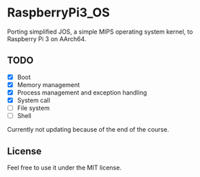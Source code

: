 # RaspberryPi3_OS
Porting simplified JOS, a simple MIPS operating system kernel, to Raspberry Pi 3 on AArch64.

## TODO
- [X] Boot
- [X] Memory management
- [X] Process management and exception handling
- [X] System call
- [ ] File system
- [ ] Shell

Currently not updating because of the end of the course.

## License

Feel free to use it under the MIT license.

